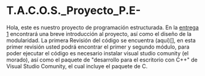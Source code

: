 # T.A.C.O.S._Proyecto_P.E-
Hola, este es nuestro proyecto de programación estructurada.
En la [entrega 1](https://github.com/soy-russ-bp/T.A.C.O.S._Proyecto_P.E-/blob/Revisi%C3%B3n-0/Entrega1_M%C3%B3dulos.pdf]) encontrará una breve introducción al proyecto, así como el diseño de la modularidad.
La primera Revisión del código se encuentra (aquí)[], en esta primer revisión usted podrá encontrar el primer y segundo módulo, para poder ejecutar el código es necesario instalar visual studio comunity (el morado), así como el paquete de "desarrollo para el escritorio con C++" de Visual Studio Comunity, el cual incluye el paquete de C.

